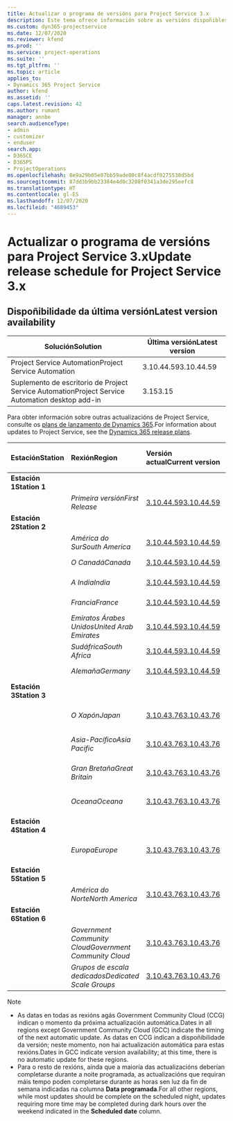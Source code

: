 ```yaml
---
title: Actualizar o programa de versións para Project Service 3.x
description: Este tema ofrece información sobre as versións dispoñibles e próximas de Dynamics 365 Project Service Automation.
ms.custom: dyn365-projectservice
ms.date: 12/07/2020
ms.reviewer: kfend
ms.prod: ''
ms.service: project-operations
ms.suite: ''
ms.tgt_pltfrm: ''
ms.topic: article
applies_to:
- Dynamics 365 Project Service
author: kfend
ms.assetid: ''
caps.latest.revision: 42
ms.author: rumant
manager: annbe
search.audienceType:
- admin
- customizer
- enduser
search.app:
- D365CE
- D365PS
- ProjectOperations
ms.openlocfilehash: 8e9a29b05e07bb59ade00c8f4acdf0275538d5bd
ms.sourcegitcommit: 87dd3b9bb23384e4d0c3208f0341a3de295eefc8
ms.translationtype: HT
ms.contentlocale: gl-ES
ms.lasthandoff: 12/07/2020
ms.locfileid: "4689453"
---
```

# <a name="update-release-schedule-for-project-service-3x"></a><span data-ttu-id="db4be-103">Actualizar o programa de versións para Project Service 3.x</span><span class="sxs-lookup"><span data-stu-id="db4be-103">Update release schedule for Project Service 3.x</span></span>

## <a name="latest-version-availability"></a><span data-ttu-id="db4be-104">Dispoñibilidade da última versión</span><span class="sxs-lookup"><span data-stu-id="db4be-104">Latest version availability</span></span>

| <span data-ttu-id="db4be-105">Solución</span><span class="sxs-lookup"><span data-stu-id="db4be-105">Solution</span></span>  | <span data-ttu-id="db4be-106">Última versión</span><span class="sxs-lookup"><span data-stu-id="db4be-106">Latest version</span></span> |
|-------|----|
| <span data-ttu-id="db4be-107">Project Service Automation</span><span class="sxs-lookup"><span data-stu-id="db4be-107">Project Service Automation</span></span>    | <span data-ttu-id="db4be-108">3.10.44.59</span><span class="sxs-lookup"><span data-stu-id="db4be-108">3.10.44.59</span></span> |
| <span data-ttu-id="db4be-109">Suplemento de escritorio de Project Service Automation</span><span class="sxs-lookup"><span data-stu-id="db4be-109">Project Service Automation desktop add-in</span></span>                | <span data-ttu-id="db4be-110">3.15</span><span class="sxs-lookup"><span data-stu-id="db4be-110">3.15</span></span>          |

<span data-ttu-id="db4be-111">Para obter información sobre outras actualizacións de Project Service, consulte os [plans de lanzamento de Dynamics 365](https://docs.microsoft.com/dynamics365/release-plans/).</span><span class="sxs-lookup"><span data-stu-id="db4be-111">For information about updates to Project Service, see the [Dynamics 365 release plans](https://docs.microsoft.com/dynamics365/release-plans/).</span></span> 

| <span data-ttu-id="db4be-112">Estación</span><span class="sxs-lookup"><span data-stu-id="db4be-112">Station</span></span>  | <span data-ttu-id="db4be-113">Rexión</span><span class="sxs-lookup"><span data-stu-id="db4be-113">Region</span></span> | <span data-ttu-id="db4be-114">Versión actual</span><span class="sxs-lookup"><span data-stu-id="db4be-114">Current version</span></span> | <span data-ttu-id="db4be-115">Seguinte versión</span><span class="sxs-lookup"><span data-stu-id="db4be-115">Next version</span></span> |  <span data-ttu-id="db4be-116">Data programada</span><span class="sxs-lookup"><span data-stu-id="db4be-116">Scheduled date</span></span>
| :---   | :---   | :---   | :---   |:---   |         
|<span data-ttu-id="db4be-117"><strong>Estación 1</strong></span><span class="sxs-lookup"><span data-stu-id="db4be-117"><strong>Station 1</strong></span></span> | |  |  | |
| | <span data-ttu-id="db4be-118"><i>Primeira versión</i></span><span class="sxs-lookup"><span data-stu-id="db4be-118"><i>First Release</i></span></span> | [<span data-ttu-id="db4be-119">3.10.44.59</span><span class="sxs-lookup"><span data-stu-id="db4be-119">3.10.44.59</span></span>](whats-new-ur-26.md) | <span data-ttu-id="db4be-120">A determinar</span><span class="sxs-lookup"><span data-stu-id="db4be-120">TBD</span></span> | <span data-ttu-id="db4be-121">8 de xaneiro de 2021</span><span class="sxs-lookup"><span data-stu-id="db4be-121">January 8, 2021</span></span>
|<span data-ttu-id="db4be-122"><strong>Estación 2</strong></span><span class="sxs-lookup"><span data-stu-id="db4be-122"><strong>Station 2</strong></span></span> | |  |  | |
| | <span data-ttu-id="db4be-123"><i>América do Sur</i></span><span class="sxs-lookup"><span data-stu-id="db4be-123"><i>South America</i></span></span> | [<span data-ttu-id="db4be-124">3.10.44.59</span><span class="sxs-lookup"><span data-stu-id="db4be-124">3.10.44.59</span></span>](whats-new-ur-26.md) | <span data-ttu-id="db4be-125">A determinar</span><span class="sxs-lookup"><span data-stu-id="db4be-125">TBD</span></span> | <span data-ttu-id="db4be-126">15 de xaneiro de 2021</span><span class="sxs-lookup"><span data-stu-id="db4be-126">January 15, 2021</span></span>
| | <span data-ttu-id="db4be-127"><i>O Canadá</i></span><span class="sxs-lookup"><span data-stu-id="db4be-127"><i>Canada</i></span></span> | [<span data-ttu-id="db4be-128">3.10.44.59</span><span class="sxs-lookup"><span data-stu-id="db4be-128">3.10.44.59</span></span>](whats-new-ur-26.md) | <span data-ttu-id="db4be-129">A determinar</span><span class="sxs-lookup"><span data-stu-id="db4be-129">TBD</span></span> | <span data-ttu-id="db4be-130">15 de xaneiro de 2021</span><span class="sxs-lookup"><span data-stu-id="db4be-130">January 15, 2021</span></span>
| | <span data-ttu-id="db4be-131"><i>A India</i></span><span class="sxs-lookup"><span data-stu-id="db4be-131"><i>India</i></span></span> | [<span data-ttu-id="db4be-132">3.10.44.59</span><span class="sxs-lookup"><span data-stu-id="db4be-132">3.10.44.59</span></span>](whats-new-ur-26.md) | <span data-ttu-id="db4be-133">A determinar</span><span class="sxs-lookup"><span data-stu-id="db4be-133">TBD</span></span> | <span data-ttu-id="db4be-134">15 de xaneiro de 2021</span><span class="sxs-lookup"><span data-stu-id="db4be-134">January 15, 2021</span></span>
| | <span data-ttu-id="db4be-135"><i>Francia</i></span><span class="sxs-lookup"><span data-stu-id="db4be-135"><i>France</i></span></span> | [<span data-ttu-id="db4be-136">3.10.44.59</span><span class="sxs-lookup"><span data-stu-id="db4be-136">3.10.44.59</span></span>](whats-new-ur-26.md) | <span data-ttu-id="db4be-137">A determinar</span><span class="sxs-lookup"><span data-stu-id="db4be-137">TBD</span></span> | <span data-ttu-id="db4be-138">15 de xaneiro de 2021</span><span class="sxs-lookup"><span data-stu-id="db4be-138">January 15, 2021</span></span>
| | <span data-ttu-id="db4be-139"><i>Emiratos Árabes Unidos</i></span><span class="sxs-lookup"><span data-stu-id="db4be-139"><i>United Arab Emirates</i></span></span> | [<span data-ttu-id="db4be-140">3.10.44.59</span><span class="sxs-lookup"><span data-stu-id="db4be-140">3.10.44.59</span></span>](whats-new-ur-26.md) | <span data-ttu-id="db4be-141">A determinar</span><span class="sxs-lookup"><span data-stu-id="db4be-141">TBD</span></span> | <span data-ttu-id="db4be-142">15 de xaneiro de 2021</span><span class="sxs-lookup"><span data-stu-id="db4be-142">January 15, 2021</span></span>
| | <span data-ttu-id="db4be-143"><i>Sudáfrica</i></span><span class="sxs-lookup"><span data-stu-id="db4be-143"><i>South Africa</i></span></span> | [<span data-ttu-id="db4be-144">3.10.44.59</span><span class="sxs-lookup"><span data-stu-id="db4be-144">3.10.44.59</span></span>](whats-new-ur-26.md) | <span data-ttu-id="db4be-145">A determinar</span><span class="sxs-lookup"><span data-stu-id="db4be-145">TBD</span></span> | <span data-ttu-id="db4be-146">15 de xaneiro de 2021</span><span class="sxs-lookup"><span data-stu-id="db4be-146">January 15, 2021</span></span>
| | <span data-ttu-id="db4be-147"><i>Alemaña</i></span><span class="sxs-lookup"><span data-stu-id="db4be-147"><i>Germany</i></span></span> | [<span data-ttu-id="db4be-148">3.10.44.59</span><span class="sxs-lookup"><span data-stu-id="db4be-148">3.10.44.59</span></span>](whats-new-ur-26.md) | <span data-ttu-id="db4be-149">A determinar</span><span class="sxs-lookup"><span data-stu-id="db4be-149">TBD</span></span> | <span data-ttu-id="db4be-150">15 de xaneiro de 2021</span><span class="sxs-lookup"><span data-stu-id="db4be-150">January 15, 2021</span></span>
|<span data-ttu-id="db4be-151"><strong>Estación 3</strong></span><span class="sxs-lookup"><span data-stu-id="db4be-151"><strong>Station 3</strong></span></span> | |  |  | |
| | <span data-ttu-id="db4be-152"><i>O Xapón</i></span><span class="sxs-lookup"><span data-stu-id="db4be-152"><i>Japan</i></span></span> | [<span data-ttu-id="db4be-153">3.10.43.76</span><span class="sxs-lookup"><span data-stu-id="db4be-153">3.10.43.76</span></span>](whats-new-ur-25.md) | [<span data-ttu-id="db4be-154">3.10.44.59</span><span class="sxs-lookup"><span data-stu-id="db4be-154">3.10.44.59</span></span>](whats-new-ur-26.md) | <span data-ttu-id="db4be-155">11 de decembro de 2020</span><span class="sxs-lookup"><span data-stu-id="db4be-155">December 11, 2020</span></span>
| | <span data-ttu-id="db4be-156"><i>Asia-Pacífico</i></span><span class="sxs-lookup"><span data-stu-id="db4be-156"><i>Asia Pacific</i></span></span> | [<span data-ttu-id="db4be-157">3.10.43.76</span><span class="sxs-lookup"><span data-stu-id="db4be-157">3.10.43.76</span></span>](whats-new-ur-25.md) | [<span data-ttu-id="db4be-158">3.10.44.59</span><span class="sxs-lookup"><span data-stu-id="db4be-158">3.10.44.59</span></span>](whats-new-ur-26.md) | <span data-ttu-id="db4be-159">11 de decembro de 2020</span><span class="sxs-lookup"><span data-stu-id="db4be-159">December 11, 2020</span></span>
| | <span data-ttu-id="db4be-160"><i>Gran Bretaña</i></span><span class="sxs-lookup"><span data-stu-id="db4be-160"><i>Great Britain</i></span></span> | [<span data-ttu-id="db4be-161">3.10.43.76</span><span class="sxs-lookup"><span data-stu-id="db4be-161">3.10.43.76</span></span>](whats-new-ur-25.md) | [<span data-ttu-id="db4be-162">3.10.44.59</span><span class="sxs-lookup"><span data-stu-id="db4be-162">3.10.44.59</span></span>](whats-new-ur-26.md) | <span data-ttu-id="db4be-163">11 de decembro de 2020</span><span class="sxs-lookup"><span data-stu-id="db4be-163">December 11, 2020</span></span>
| | <span data-ttu-id="db4be-164"><i>Oceana</i></span><span class="sxs-lookup"><span data-stu-id="db4be-164"><i>Oceana</i></span></span> | [<span data-ttu-id="db4be-165">3.10.43.76</span><span class="sxs-lookup"><span data-stu-id="db4be-165">3.10.43.76</span></span>](whats-new-ur-25.md) | [<span data-ttu-id="db4be-166">3.10.44.59</span><span class="sxs-lookup"><span data-stu-id="db4be-166">3.10.44.59</span></span>](whats-new-ur-26.md) | <span data-ttu-id="db4be-167">11 de decembro de 2020</span><span class="sxs-lookup"><span data-stu-id="db4be-167">December 11, 2020</span></span>
|<span data-ttu-id="db4be-168"><strong>Estación 4</strong></span><span class="sxs-lookup"><span data-stu-id="db4be-168"><strong>Station 4</strong></span></span> | |  |  | |
| | <span data-ttu-id="db4be-169"><i>Europa</i></span><span class="sxs-lookup"><span data-stu-id="db4be-169"><i>Europe</i></span></span> | [<span data-ttu-id="db4be-170">3.10.43.76</span><span class="sxs-lookup"><span data-stu-id="db4be-170">3.10.43.76</span></span>](whats-new-ur-25.md) | [<span data-ttu-id="db4be-171">3.10.44.59</span><span class="sxs-lookup"><span data-stu-id="db4be-171">3.10.44.59</span></span>](whats-new-ur-26.md) | <span data-ttu-id="db4be-172">18 de decembro de 2020</span><span class="sxs-lookup"><span data-stu-id="db4be-172">December 18, 2020</span></span>
|<span data-ttu-id="db4be-173"><strong>Estación 5</strong></span><span class="sxs-lookup"><span data-stu-id="db4be-173"><strong>Station 5</strong></span></span> | |  |  | |
| | <span data-ttu-id="db4be-174"><i>América do Norte</i></span><span class="sxs-lookup"><span data-stu-id="db4be-174"><i>North America</i></span></span> | [<span data-ttu-id="db4be-175">3.10.43.76</span><span class="sxs-lookup"><span data-stu-id="db4be-175">3.10.43.76</span></span>](whats-new-ur-25.md) | [<span data-ttu-id="db4be-176">3.10.44.59</span><span class="sxs-lookup"><span data-stu-id="db4be-176">3.10.44.59</span></span>](whats-new-ur-26.md) | <span data-ttu-id="db4be-177">8 de xaneiro de 2021</span><span class="sxs-lookup"><span data-stu-id="db4be-177">January 8, 2021</span></span>
|<span data-ttu-id="db4be-178"><strong>Estación 6</strong></span><span class="sxs-lookup"><span data-stu-id="db4be-178"><strong>Station 6</strong></span></span> | |  |  | |
| | <span data-ttu-id="db4be-179"><i>Government Community Cloud</i></span><span class="sxs-lookup"><span data-stu-id="db4be-179"><i>Government Community Cloud</i></span></span> | [<span data-ttu-id="db4be-180">3.10.43.76</span><span class="sxs-lookup"><span data-stu-id="db4be-180">3.10.43.76</span></span>](whats-new-ur-25.md) | [<span data-ttu-id="db4be-181">3.10.44.59</span><span class="sxs-lookup"><span data-stu-id="db4be-181">3.10.44.59</span></span>](whats-new-ur-26.md) | <span data-ttu-id="db4be-182">8 de xaneiro de 2021</span><span class="sxs-lookup"><span data-stu-id="db4be-182">January 8, 2021</span></span>
| | <span data-ttu-id="db4be-183"><i>Grupos de escala dedicados</i></span><span class="sxs-lookup"><span data-stu-id="db4be-183"><i>Dedicated Scale Groups</i></span></span> | [<span data-ttu-id="db4be-184">3.10.43.76</span><span class="sxs-lookup"><span data-stu-id="db4be-184">3.10.43.76</span></span>](whats-new-ur-25.md) | [<span data-ttu-id="db4be-185">3.10.44.59</span><span class="sxs-lookup"><span data-stu-id="db4be-185">3.10.44.59</span></span>](whats-new-ur-26.md) | <span data-ttu-id="db4be-186">15 de xaneiro de 2021</span><span class="sxs-lookup"><span data-stu-id="db4be-186">January 15, 2021</span></span>

>[!Note]
> - <span data-ttu-id="db4be-187">As datas en todas as rexións agás Government Community Cloud (CCG) indican o momento da próxima actualización automática.</span><span class="sxs-lookup"><span data-stu-id="db4be-187">Dates in all regions except Government Community Cloud (GCC) indicate the timing of the next automatic update.</span></span> <span data-ttu-id="db4be-188">As datas en CCG indican a dispoñibilidade da versión; neste momento, non hai actualización automática para estas rexións.</span><span class="sxs-lookup"><span data-stu-id="db4be-188">Dates in GCC indicate version availability; at this time, there is no automatic update for these regions.</span></span>
> - <span data-ttu-id="db4be-189">Para o resto de rexións, aínda que a maioría das actualizacións deberían completarse durante a noite programada, as actualizacións que requiran máis tempo poden completarse durante as horas sen luz da fin de semana indicadas na columna **Data programada**.</span><span class="sxs-lookup"><span data-stu-id="db4be-189">For all other regions, while most updates should be complete on the scheduled night, updates requiring more time may be completed during dark hours over the weekend indicated in the **Scheduled date** column.</span></span>

